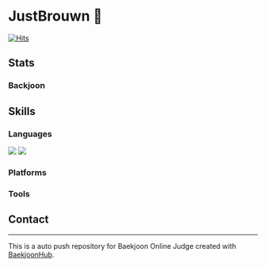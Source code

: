 # JustBrouwn 🤎

[![Hits](https://hits.seeyoufarm.com/api/count/incr/badge.svg?url=https%3A%2F%2Fgithub.com%2FJustBrown%2FBaejoonHub.git&count_bg=%23EBDBAC&title_bg=%23554647&icon=&icon_color=%23E7E7E7&title=hits&edge_flat=false)](https://hits.seeyoufarm.com)

## Stats
### Backjoon

## Skills
### Languages
<img src="https://img.shields.io/badge/Python-3776AB?style=for-the-badge&logo=Python&logoColor=white">
<img src="https://img.shields.io/badge/C Sharp-239120?style=for-the-badge&logo=C Sharp&logoColor=white">

### Platforms


### Tools

## Contact

*****
This is a auto push repository for Baekjoon Online Judge created with [BaekjoonHub](https://github.com/BaekjoonHub/BaekjoonHub).
